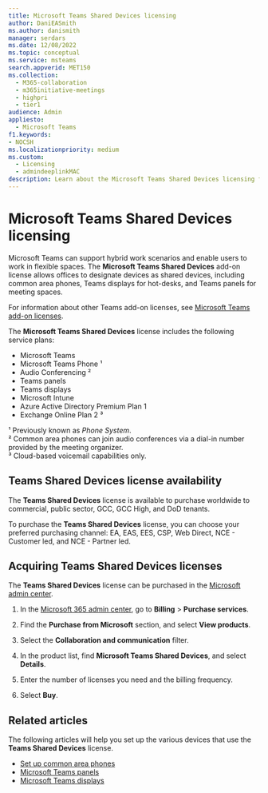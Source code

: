 ```yaml
---
title: Microsoft Teams Shared Devices licensing
author: DaniEASmith
ms.author: danismith
manager: serdars
ms.date: 12/08/2022
ms.topic: conceptual
ms.service: msteams
search.appverid: MET150
ms.collection:
  - M365-collaboration
  - m365initiative-meetings
  - highpri
  - tier1
audience: Admin
appliesto:
  - Microsoft Teams
f1.keywords:
- NOCSH
ms.localizationpriority: medium
ms.custom:
  - Licensing
  - admindeeplinkMAC
description: Learn about the Microsoft Teams Shared Devices licensing for common area phones, Teams displays, and Teams panels.
---
```


# Microsoft Teams Shared Devices licensing

Microsoft Teams can support hybrid work scenarios and enable users to work in flexible spaces. The **Microsoft Teams Shared Devices** add-on license allows offices to designate devices as shared devices, including common area phones, Teams displays for hot-desks, and Teams panels for meeting spaces.

For information about other Teams add-on licenses, see [Microsoft Teams add-on licenses](/microsoftteams/teams-add-on-licensing/microsoft-teams-add-on-licensing).

The **Microsoft Teams Shared Devices** license includes the following service plans:

- Microsoft Teams
- Microsoft Teams Phone &sup1;
- Audio Conferencing &sup2;
- Teams panels
- Teams displays
- Microsoft Intune
- Azure Active Directory Premium Plan 1
- Exchange Online Plan 2 &sup3;

&sup1; Previously known as *Phone System*. </br>
&sup2; Common area phones can join audio conferences via a dial-in number provided by the meeting organizer. </br>
&sup3; Cloud-based voicemail capabilities only.

## Teams Shared Devices license availability

The **Teams Shared Devices** license is available to purchase worldwide to commercial, public sector, GCC, GCC High, and DoD tenants.

To purchase the **Teams Shared Devices** license, you can choose your preferred purchasing channel: EA, EAS, EES, CSP, Web Direct, NCE - Customer led, and NCE - Partner led.

## Acquiring Teams Shared Devices licenses

The **Teams Shared Devices** license can be purchased in the [Microsoft admin center](https://go.microsoft.com/fwlink/p/?linkid=2024339).

1. In the [Microsoft 365 admin center](https://go.microsoft.com/fwlink/p/?linkid=2024339), go to **Billing** > **Purchase services**.

1. Find the **Purchase from Microsoft** section, and select **View products**.

1. Select the **Collaboration and communication** filter.

1. In the product list, find **Microsoft Teams Shared Devices**, and select **Details**.

1. Enter the number of licenses you need and the billing frequency.

1. Select **Buy**.

## Related articles

The following articles will help you set up the various devices that use the **Teams Shared Devices** license.

- [Set up common area phones](/microsoftteams/set-up-common-area-phones)
- [Microsoft Teams panels](/microsoftteams/devices/teams-panels)
- [Microsoft Teams displays](/microsoftteams/devices/teams-displays)


